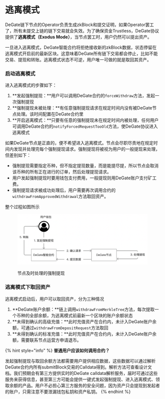 # 逃离模式

DeGate链下节点的Operator负责生成zkBlock和提交证明，如果Operator罢工了，所有未提交上链的链下交易就会失效。为了确保资金Trustless，DeGate协议提供了**逃离模式（Exodus Mode）**，当节点罢工时，用户仍然可以提出资产。

一旦进入逃离模式，DeGate智能合约将拒绝接收新的zkBlock数据，状态停留在逃离模式开启前的最新区块。这意味着DeGate所有链下交易都会停止，比如不能交易、提现和转账。逃离模式状态不可逆，用户唯一可做的就是取回其资产。

### 启动逃离模式

进入逃离模式的步骤如下：

1. **发起强制提现：**用户可以调用DeGate合约的`forceWithdraw`方法，发起一次强制提现
2. **强制提现未被处理：**有任意强制提现请求在规定时间内没有被DeGate节点处理。该时间配置在DeGate合约里
3. **开启逃离模式：**只要有任意的强制提现未在规定时间内被处理，任何用户可调用DeGate合约的`notifyForcedRequestTooOld`方法，使DeGate协议进入逃离模式

如果DeGate节点是正直的，便不希望进入逃离模式。节点会尽职尽责地在规定时间内发现并处理完每个强制提现请求。强制提现将被视为用户的一般提现来处理，但差别如下：

* 强制提现需要指定币种，但不指定提现数量，而是能提尽提，所以节点会取消该币种的所有正在进行的订单，然后处理提现请求。
* 用户发起强制提现时要用钱包支付费用，一般提现则用DeGate账户支付矿工费。
* 强制提现请求被成功处理后，用户需要再次调用合约的`withdrawFromApprovedWithdrawal`方法取回资产。



整个过程如图所示

<figure><img src="../.gitbook/assets/Screen Shot 2022-11-28 at 12.33.51.png" alt=""><figcaption><p>节点及时处理的强制提现</p></figcaption></figure>

### 逃离模式下取回资产

逃离模式启动后，用户可以取回资产，分为三种情况

1. **DeGate账户余额：**链上调用`withdrawFromMerkleTree`方法，每次提取一个币种的全部余额，为逃离模式前最新一个区块的账户余额状态
2. **未得到确认的高级充值：**此时充值资产在合约内，未计入DeGate账户余额，可通过`withdrawFromDepositRequest`方法取回
3. **未得到确认的标准充值：**此时充值资产在合约内，未计入DeGate账户余额，需要联系节点运营方申请退币。

{% hint style="info" %}
**普通用户应该如何调用合约？**

发起强制提现与取回余额方法都需要用户提供相应数据，这些数据可以通过解析DeGate合约内所有submitBlock交易的Calldata得到。解析方法可查看设计文档。我们预期会有第三方提供实时的DeGate calldata解析服务，届时可通过这些服务来获得信息，甚至第三方可能会提供一键式发起强制提现、进入逃离模式、领取余额的产品。用户不必担心第三方服务的安全问题，因为资产只会提现到发起者的账户，只需注意不要泄漏钱包私钥和资产私钥。
{% endhint %}
